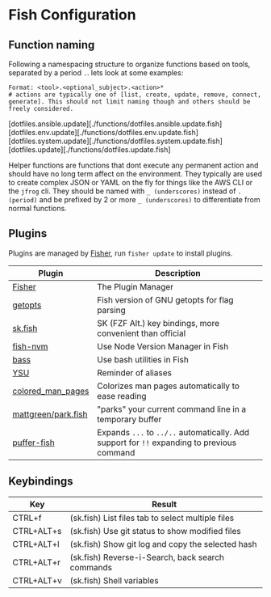 # Fish Configuration

## Function naming

Following a namespacing structure to organize functions based on tools, separated by a period `.`. lets look at some examples:

```plaintext
Format: <tool>.<optional_subject>.<action>*
# actions are typically one of [list, create, update, remove, connect, generate]. This should not limit naming though and others should be freely considered.
```

[dotfiles.ansible.update][./functions/dotfiles.ansible.update.fish]
[dotfiles.env.update][./functions/dotfiles.env.update.fish]
[dotfiles.system.update][./functions/dotfiles.system.update.fish]
[dotfiles.update][./functions/dotfiles.update.fish]

Helper functions are functions that dont execute any permanent action and should have no long term affect on the environment.
They typically are used to create complex JSON or YAML on the fly for things like the AWS CLI or the `jfrog` cli.
They should be named with `_ (underscores)` instead of `. (period)` and be prefixed by 2 or more `_ (underscores)` to differentiate from normal functions.

## Plugins

Plugins are managed by [Fisher][fish-plugin-fisher], run `fisher update` to install plugins.

| Plugin                                             | Description                                                                                |
| -------------------------------------------------- | ------------------------------------------------------------------------------------------ |
| [Fisher][fish-plugin-fisher]                       | The Plugin Manager                                                                         |
| [getopts][fish-plugin-getopts]                     | Fish version of GNU getopts for flag parsing                                               |
| [sk.fish][fish-plugin-sk.fish]                     | SK (FZF Alt.) key bindings, more convenient than official                                  |
| [fish-nvm][fish-plugin-fish-nvm]                   | Use Node Version Manager in Fish                                                           |
| [bass][fish-plugin-bass]                           | Use bash utilities in Fish                                                                 |
| [YSU][fish-plugin-ysu]                             | Reminder of aliases                                                                        |
| [colored_man_pages][fish-plugin-colored_man_pages] | Colorizes man pages automatically to ease reading                                          |
| [mattgreen/park.fish][fish-plugin-park]            | "parks" your current command line in a temporary buffer                                    |
| [puffer-fish][fish-plugin-puffer-fish]             | Expands `...` to `../..` automatically. Add support for `!!` expanding to previous command |

## Keybindings

| Key        | Result                                            |
| ---------- | ------------------------------------------------- |
| CTRL+f     | (sk.fish) List files tab to select multiple files |
| CTRL+ALT+s | (sk.fish) Use git status to show modified files   |
| CTRL+ALT+l | (sk.fish) Show git log and copy the selected hash |
| CTRL+ALT+r | (sk.fish) Reverse-i-Search, back search commands  |
| CTRL+ALT+v | (sk.fish) Shell variables                         |

[fish-plugin-fisher]: https://github.com/orgebucaran/fisher
[fish-plugin-sk.fish]: https://github.com/reynn/sk.fish
[fish-plugin-fish-nvm]: https://github.com/FabioAntunes/fish-nvm
[fish-plugin-getopts]: https://github.com/jorgebucaran/getopts.fish
[fish-plugin-bass]: https://github.com/edc/bass
[fish-plugin-ysu]: https://github.com/paysonwallach/fish-you-should-use
[fish-plugin-colored_man_pages]: https://github.com/PatrickF1/colored_man_pages.fish
[fish-plugin-park]: https://github.com/mattgreen/park.fish
[fish-plugin-puffer-fish]: https://github.com/nickeb96/puffer-fish
